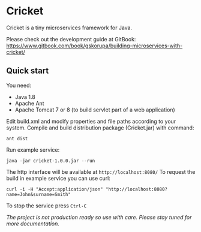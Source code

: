# Cricket
Cricket is a tiny microservices framework for Java.

Please check out the development guide at GitBook: 
https://www.gitbook.com/book/gskorupa/building-microservices-with-cricket/

## Quick start

You need:
* Java 1.8
* Apache Ant
* Apache Tomcat 7 or 8 (to build servlet part of a web application)

Edit build.xml and modify properties and file paths according to your system.
Compile and build distribution package (Cricket.jar) with command:

`ant dist`

Run example service:

`java -jar cricket-1.0.0.jar --run`

The http interface will be available at `http://localhost:8080/` To request the build in example service you can use curl:

`curl -i -H "Accept:application/json" "http://localhost:8080?name=John&surname=Smith"`

To stop the service press `Ctrl-C`

*The project is not production ready so use with care. Please stay tuned for more documentation.*
